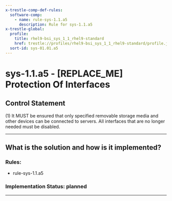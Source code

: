 ```yaml
---
x-trestle-comp-def-rules:
  software-comp:
    - name: rule-sys-1.1.a5
      description: Rule for sys-1.1.a5
x-trestle-global:
  profile:
    title: rhel9-bsi_sys_1_1_rhel9-standard
    href: trestle://profiles/rhel9-bsi_sys_1_1_rhel9-standard/profile.json
  sort-id: sys-01.01.a5
---
```


# sys-1.1.a5 - \[REPLACE_ME\] Protection Of Interfaces

## Control Statement

(1) It MUST be ensured that only specified removable storage media and other devices can be
connected to servers. All interfaces that are no longer needed must be disabled.

______________________________________________________________________

## What is the solution and how is it implemented?

<!-- For implementation status enter one of: implemented, partial, planned, alternative, not-applicable -->

<!-- Note that the list of rules under ### Rules: is read-only and changes will not be captured after assembly to JSON -->

<!-- Add control implementation description here for control: sys-1.1.a5 -->

### Rules:

  - rule-sys-1.1.a5

### Implementation Status: planned

______________________________________________________________________
